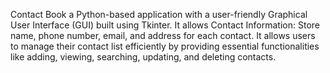 Contact Book a Python-based application with a user-friendly Graphical User Interface (GUI) built using Tkinter. 
It allows Contact Information: Store name, phone number, email, and address for each contact.
It allows users to manage their contact list efficiently by providing essential functionalities like adding, viewing, searching, updating, and deleting contacts.
